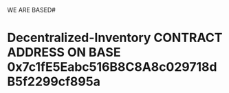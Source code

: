WE ARE BASED#

# Decentralized-Inventory CONTRACT ADDRESS ON BASE 0x7c1fE5Eabc516B8C8A8c029718dB5f2299cf895a
